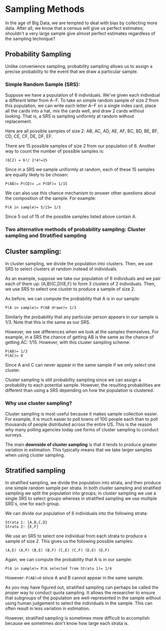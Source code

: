 # Sampling Methods

In the age of Big Data, we are tempted to deal with bias by collecting more data. After all, we know that a census will give us perfect estimates; shouldn't a very large sample give almost perfect estimates regardless of the sampling technique?

## Probability Sampling

Unlike convenience sampling, probability sampling allows us to assign a precise probability to the event that we draw a particular sample.

### Simple Random Sample (SRS):

Suppose we have a population of 6 individuals. We've given each individual a different letter from A−F.
To take an simple random sample of size 2 from this population, we can write each letter A−F on a single index card, place all the cards into a hat, mix the cards well, and draw 2 cards without looking. That is, a SRS is sampling uniformly at random without replacement.

Here are all possible samples of size 2: AB, AC, AD, AE, AF, BC, BD, BE, BF, CD, CE, CF, DE, DF, EF.

There are 15 possible samples of size 2 from our population of 6. Another way to count the number of possible samples is:
```
(6C2) = 6!/ 2!4!=15
```

Since in a SRS we sample uniformly at random, each of these 15 samples are equally likely to be chosen: 
```
P(AB)= P(CD)= …= P(DF)= 1/15
```

We can also use this chance mechanism to answer other questions about the composition of the sample. For example:
```
P(A in sample)= 5/15= 1/3
```
Since 5 out of 15 of the possible samples listed above contain A.

### Two alternative methods of probability sampling: Cluster sampling and Stratified sampling

## Cluster sampling:
In cluster sampling, we divide the population into clusters. Then, we use SRS to select clusters at random instead of individuals.

As an example, suppose we take our population of 6 individuals and we pair each of them up: (A,B)(C,D)(E,F) to form 3 clusters of 2 individuals. Then, we use SRS to select one cluster to produce a sample of size 2.

As before, we can compute the probability that A is in our sample:
```
P(A in sample)= P(AB drawn)= 1/3
```
Similarly the probability that any particular person appears in our sample is 1/3. Note that this is the same as our SRS. 

However, we see differences when we look at the samples themselves. For example, in a SRS the chance of getting AB is the same as the chance of getting AC: 1/15. However, with this cluster sampling scheme:
```
P(AB)= 1/3
P(AC)= 0
```
Since A and C can never appear in the same sample if we only select one cluster.

Cluster sampling is still probability sampling since we can assign a probability to each potential sample. However, the resulting probabilities are different than using a SRS depending on how the population is clustered.

### Why use cluster sampling? 
Cluster sampling is most useful because it makes sample collection easier. For example, it is much easier to poll towns of 100 people each than to poll thousands of people distributed across the entire US. This is the reason why many polling agencies today use forms of cluster sampling to conduct surveys.

The main **downside of cluster sampling** is that it tends to produce greater variation in estimation. This typically means that we take larger samples when using cluster sampling.


## Stratified sampling
In stratified sampling, we divide the population into strata, and then produce one simple random sample per strata. In both cluster sampling and stratified sampling we split the population into groups; in cluster sampling we use a single SRS to select groups whereas in stratified sampling we use multiple SRS's, one for each group.


We can divide our population of 6 individuals into the following strata:
```
Strata 1: {A,B,C,D}
Strata 2: {E,F}
```
We use an SRS to select one individual from each strata to produce a sample of size 2. This gives us the following possible samples:
```
(A,E) (A,F) (B,E) (B,F) (C,E) (C,F) (D,E) (D,F)
```
Again, we can compute the probability that A is in our sample:
```
P(A in sample)= P(A selected from Strata 1)= 1/4
```
However: ```P(AB)=0``` since A and B cannot appear in the same sample.

As you may have figured out, stratified sampling can perhaps be called the proper way to conduct quota sampling. It allows the researcher to ensure that subgroups of the population are well-represented in the sample without using human judgement to select the individuals in the sample. This can often result in less variation in estimation. 

However, stratified sampling is sometimes more difficult to accomplish because we sometimes don't know how large each strata is.





